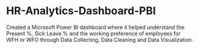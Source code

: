 # HR-Analytics-Dashboard-PBI

Created a Microsoft Power BI dashboard where it helped understand the Present %, Sick Leave % and the working preference of employees for WFH or WFO through Data Collecting, Data Cleaning and Data Visualization.
